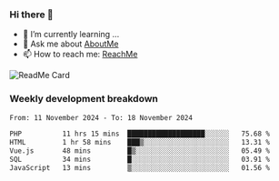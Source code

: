### Hi there 👋

- 🌱 I’m currently learning ...
- 💬 Ask me about [AboutMe](https://www.itzcy.com/about)
- 📫 How to reach me: [ReachMe](https://www.itzcy.com/about)

![ReadMe Card](https://github-readme-stats-ten-gilt.vercel.app/api?username=SuperChenYun&show_icons=true&title_color=fff&icon_color=79ff97&text_color=9f9f9f&bg_color=151515&hide_border=true)

### Weekly development breakdown
<!--START_SECTION:waka-->

```txt
From: 11 November 2024 - To: 18 November 2024

PHP          11 hrs 15 mins  ███████████████████░░░░░░   75.68 %
HTML         1 hr 58 mins    ███▒░░░░░░░░░░░░░░░░░░░░░   13.31 %
Vue.js       48 mins         █▒░░░░░░░░░░░░░░░░░░░░░░░   05.49 %
SQL          34 mins         █░░░░░░░░░░░░░░░░░░░░░░░░   03.91 %
JavaScript   13 mins         ▒░░░░░░░░░░░░░░░░░░░░░░░░   01.56 %
```

<!--END_SECTION:waka-->

